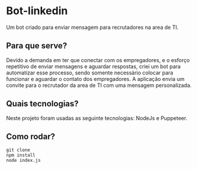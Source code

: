 # Bot-linkedin
Um bot criado para enviar mensagem para recrutadores na area de TI.

## Para que serve?
Devido a demanda em ter que conectar com os empregadores, e o esforço repetitivo de enviar mensagens e aguardar respostas, criei um bot para automatizar esse processo, sendo somente necessário colocar para funcionar e aguardar o contato dos empregadores. A aplicação envia um convite para o recrutador da area de TI com uma mensagem personalizada.

## Quais tecnologias?
Neste projeto foram usadas as seguinte tecnologias: NodeJs e Puppeteer.

## Como rodar?
`git clone` </br>
`npm install` </br>
`node index.js` </br>
